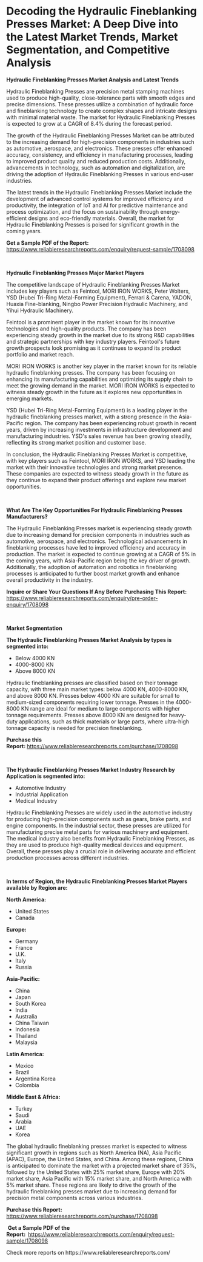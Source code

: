 <p><h1>Decoding the Hydraulic Fineblanking Presses Market: A Deep Dive into the Latest Market Trends, Market Segmentation, and Competitive Analysis</h1></p><p><strong>Hydraulic Fineblanking Presses Market Analysis and Latest Trends</strong></p>
<p><p>Hydraulic Fineblanking Presses are precision metal stamping machines used to produce high-quality, close-tolerance parts with smooth edges and precise dimensions. These presses utilize a combination of hydraulic force and fineblanking technology to create complex shapes and intricate designs with minimal material waste. The market for Hydraulic Fineblanking Presses is expected to grow at a CAGR of 8.4% during the forecast period.</p><p>The growth of the Hydraulic Fineblanking Presses Market can be attributed to the increasing demand for high-precision components in industries such as automotive, aerospace, and electronics. These presses offer enhanced accuracy, consistency, and efficiency in manufacturing processes, leading to improved product quality and reduced production costs. Additionally, advancements in technology, such as automation and digitalization, are driving the adoption of Hydraulic Fineblanking Presses in various end-user industries.</p><p>The latest trends in the Hydraulic Fineblanking Presses Market include the development of advanced control systems for improved efficiency and productivity, the integration of IoT and AI for predictive maintenance and process optimization, and the focus on sustainability through energy-efficient designs and eco-friendly materials. Overall, the market for Hydraulic Fineblanking Presses is poised for significant growth in the coming years.</p></p>
<p><strong>Get a Sample PDF of the Report:&nbsp;</strong> <a href="https://www.reliableresearchreports.com/enquiry/request-sample/1708098">https://www.reliableresearchreports.com/enquiry/request-sample/1708098</a></p>
<p>&nbsp;</p>
<p><strong>Hydraulic Fineblanking Presses Major Market Players</strong></p>
<p><p>The competitive landscape of Hydraulic Fineblanking Presses Market includes key players such as Feintool, MORI IRON WORKS, Peter Wolters, YSD (Hubei Tri-Ring Metal-Forming Equipment), Ferrari & Carena, YADON, Huaxia Fine-blanking, Ningbo Power Precision Hydraulic Machinery, and Yihui Hydraulic Machinery.</p><p>Feintool is a prominent player in the market known for its innovative technologies and high-quality products. The company has been experiencing steady growth in the market due to its strong R&D capabilities and strategic partnerships with key industry players. Feintool's future growth prospects look promising as it continues to expand its product portfolio and market reach.</p><p>MORI IRON WORKS is another key player in the market known for its reliable hydraulic fineblanking presses. The company has been focusing on enhancing its manufacturing capabilities and optimizing its supply chain to meet the growing demand in the market. MORI IRON WORKS is expected to witness steady growth in the future as it explores new opportunities in emerging markets.</p><p>YSD (Hubei Tri-Ring Metal-Forming Equipment) is a leading player in the hydraulic fineblanking presses market, with a strong presence in the Asia-Pacific region. The company has been experiencing robust growth in recent years, driven by increasing investments in infrastructure development and manufacturing industries. YSD's sales revenue has been growing steadily, reflecting its strong market position and customer base.</p><p>In conclusion, the Hydraulic Fineblanking Presses Market is competitive, with key players such as Feintool, MORI IRON WORKS, and YSD leading the market with their innovative technologies and strong market presence. These companies are expected to witness steady growth in the future as they continue to expand their product offerings and explore new market opportunities.</p></p>
<p>&nbsp;</p>
<p><strong>What Are The Key Opportunities For Hydraulic Fineblanking Presses Manufacturers?</strong></p>
<p><p>The Hydraulic Fineblanking Presses market is experiencing steady growth due to increasing demand for precision components in industries such as automotive, aerospace, and electronics. Technological advancements in fineblanking processes have led to improved efficiency and accuracy in production. The market is expected to continue growing at a CAGR of 5% in the coming years, with Asia-Pacific region being the key driver of growth. Additionally, the adoption of automation and robotics in fineblanking processes is anticipated to further boost market growth and enhance overall productivity in the industry.</p></p>
<p><strong>Inquire or Share Your Questions If Any Before Purchasing This Report:</strong> <a href="https://www.reliableresearchreports.com/enquiry/pre-order-enquiry/1708098">https://www.reliableresearchreports.com/enquiry/pre-order-enquiry/1708098</a></p>
<p>&nbsp;</p>
<p><strong>Market Segmentation</strong></p>
<p><strong>The Hydraulic Fineblanking Presses Market Analysis by types is segmented into:</strong></p>
<p><ul><li>Below 4000 KN</li><li>4000-8000 KN</li><li>Above 8000 KN</li></ul></p>
<p><p>Hydraulic fineblanking presses are classified based on their tonnage capacity, with three main market types: below 4000 KN, 4000-8000 KN, and above 8000 KN. Presses below 4000 KN are suitable for small to medium-sized components requiring lower tonnage. Presses in the 4000-8000 KN range are ideal for medium to large components with higher tonnage requirements. Presses above 8000 KN are designed for heavy-duty applications, such as thick materials or large parts, where ultra-high tonnage capacity is needed for precision fineblanking.</p></p>
<p><strong>Purchase this Report:&nbsp;</strong><a href="https://www.reliableresearchreports.com/purchase/1708098">https://www.reliableresearchreports.com/purchase/1708098</a></p>
<p>&nbsp;</p>
<p><strong>The Hydraulic Fineblanking Presses Market Industry Research by Application is segmented into:</strong></p>
<p><ul><li>Automotive Industry</li><li>Industrial Application</li><li>Medical Industry</li></ul></p>
<p><p>Hydraulic Fineblanking Presses are widely used in the automotive industry for producing high-precision components such as gears, brake parts, and engine components. In the industrial sector, these presses are utilized for manufacturing precise metal parts for various machinery and equipment. The medical industry also benefits from Hydraulic Fineblanking Presses, as they are used to produce high-quality medical devices and equipment. Overall, these presses play a crucial role in delivering accurate and efficient production processes across different industries.</p></p>
<p>&nbsp;</p>
<p><strong>In terms of Region, the Hydraulic Fineblanking Presses Market Players available by Region are:</strong></p>
<p>
    <p> <strong> North America: </strong>
        <ul>
            <li>United States</li>
            <li>Canada</li>
        </ul>
        </p> 
    <p> <strong> Europe: </strong>
        <ul>
            <li>Germany</li>
            <li>France</li>
            <li>U.K.</li>
            <li>Italy</li>
            <li>Russia</li>
        </ul>
        </p> 
    <p> <strong> Asia-Pacific: </strong>
        <ul>
            <li>China</li>
            <li>Japan</li>
            <li>South Korea</li>
            <li>India</li>
            <li>Australia</li>
            <li>China Taiwan</li>
            <li>Indonesia</li>
            <li>Thailand</li>
            <li>Malaysia</li>
        </ul>
        </p> 
    <p> <strong> Latin America: </strong>
        <ul>
            <li>Mexico</li>
            <li>Brazil</li>
            <li>Argentina Korea</li>
            <li>Colombia</li>
        </ul>
        </p> 
    <p> <strong> Middle East & Africa: </strong>
        <ul>
            <li>Turkey</li>
            <li>Saudi</li>
            <li>Arabia</li>
            <li>UAE</li>
            <li>Korea</li>
        </ul>
    </p>
    </p>
<p><p>The global hydraulic fineblanking presses market is expected to witness significant growth in regions such as North America (NA), Asia Pacific (APAC), Europe, the United States, and China. Among these regions, China is anticipated to dominate the market with a projected market share of 35%, followed by the United States with 25% market share, Europe with 20% market share, Asia Pacific with 15% market share, and North America with 5% market share. These regions are likely to drive the growth of the hydraulic fineblanking presses market due to increasing demand for precision metal components across various industries.</p></p>
<p><strong>Purchase this Report: </strong><a href="https://www.reliableresearchreports.com/purchase/1708098">https://www.reliableresearchreports.com/purchase/1708098</a></p>
<p>&nbsp;<strong>Get a Sample PDF of the Report:&nbsp;&nbsp;</strong><a href="https://www.reliableresearchreports.com/enquiry/request-sample/1708098">https://www.reliableresearchreports.com/enquiry/request-sample/1708098</a></p>
<p><strong></strong></p>
<p>Check more reports on https://www.reliableresearchreports.com/</p>